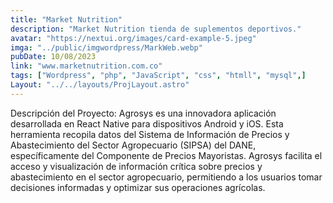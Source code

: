 ```yaml
---
title: "Market Nutrition"
description: "Market Nutrition tienda de suplementos deportivos."
avatar: "https://nextui.org/images/card-example-5.jpeg"
imga: "../public/imgwordpress/MarkWeb.webp"
pubDate: 10/08/2023
link: "www.marketnutrition.com.co"
tags: ["Wordpress", "php", "JavaScript", "css", "htmll", "mysql",]
Layout: "../../layouts/ProjLayout.astro"
---
```


Descripción del Proyecto:
Agrosys es una innovadora aplicación desarrollada en React Native para dispositivos Android y iOS. Esta herramienta recopila datos del Sistema de Información de Precios y Abastecimiento del Sector Agropecuario (SIPSA) del DANE, específicamente del Componente de Precios Mayoristas. Agrosys facilita el acceso y visualización de información crítica sobre precios y abastecimiento en el sector agropecuario, permitiendo a los usuarios tomar decisiones informadas y optimizar sus operaciones agrícolas.